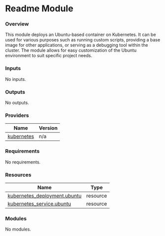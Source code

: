 # Readme Module



### Overview

This module deploys an Ubuntu-based container on Kubernetes. It can be used for various purposes such as running custom scripts, providing a base image for other applications, or serving as a debugging tool within the cluster. The module allows for easy customization of the Ubuntu environment to suit specific project needs.

### Inputs

No inputs.

### Outputs

No outputs.

### Providers

| Name | Version |
|------|---------|
| <a name="provider_kubernetes"></a> [kubernetes](#provider\_kubernetes) | n/a |

### Requirements

No requirements.

### Resources

| Name | Type |
|------|------|
| [kubernetes_deployment.ubuntu](https://registry.terraform.io/providers/hashicorp/kubernetes/latest/docs/resources/deployment) | resource |
| [kubernetes_service.ubuntu](https://registry.terraform.io/providers/hashicorp/kubernetes/latest/docs/resources/service) | resource |

### Modules

No modules.
